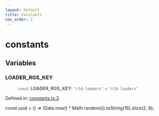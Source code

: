 ```yaml
---
layout: default
title: Constants
nav_order: 2
---
```


# constants

## Variables

### LOADER\_RGS\_KEY

> `const` **LOADER\_RGS\_KEY**: `"r18-loaders"` = `"r18-loaders"`

Defined in: [constants.ts:3](https://github.com/react18-tools/turborepo-template/blob/73b089cda18790d29809d708d313c5ae44b9b18f/lib/src/constants.ts#L3)

const uuid = () =\> (Date.now() * Math.random()).toString(16).slice(2, 8);
